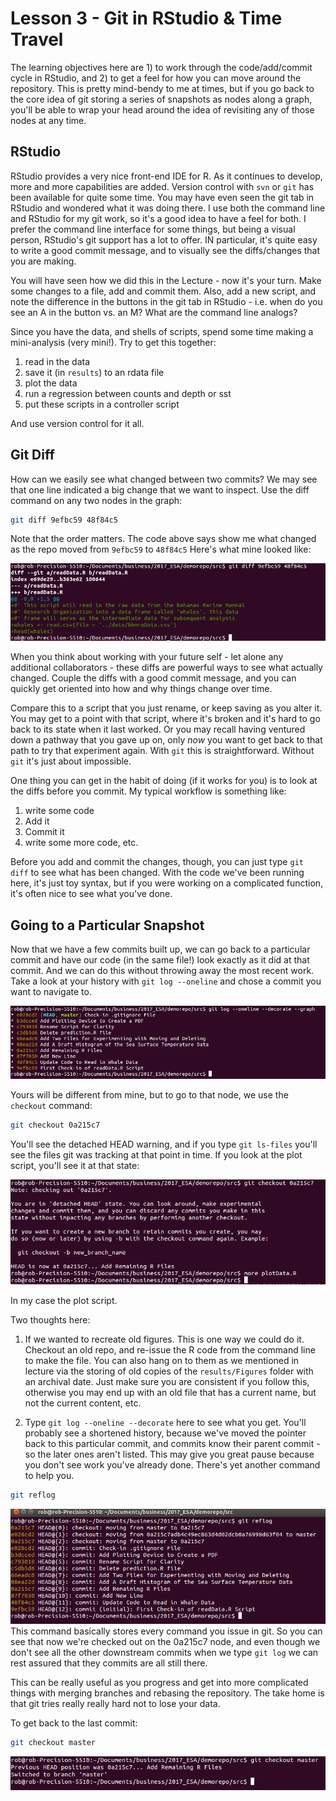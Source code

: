 # Lesson 3 - Git in RStudio & Time Travel



The learning objectives here are 1) to work through the code/add/commit cycle in RStudio, and 2) to get a feel for how you can move around the repository. This is pretty mind-bendy to me at times, but if you go back to the core idea of git storing a series of snapshots as nodes along a graph, you'll be able to wrap your head around the idea of revisiting any of those nodes at any time.

## RStudio
RStudio provides a very nice front-end IDE for R. As it continues to develop, more and more capabilities are added. Version control with ```svn``` or ```git``` has been available for quite some time. You may have even seen the git tab in RStudio and wondered what it was doing there. I use both the command line and RStudio for my git work, so it's a good idea to have a feel for both. I prefer the command line interface for some things, but being a visual person, RStudio's git support has a lot to offer. IN particular, it's quite easy to write a good commit message, and to visually see the diffs/changes that you are making.

You will have seen how we did this in the Lecture - now it's your turn. Make some changes to a file, add and commit them. Also, add a new script, and note the difference in the buttons in the git tab in RStudio - i.e. when do you see an A in the button vs. an M? What are the command line analogs?

Since you have the data, and shells of scripts, spend some time making a mini-analysis (very mini!). Try to get this together:

1. read in the data
2. save it (in ```results```) to an rdata file
3. plot the data
4. run a regression between counts and depth or sst
5. put these scripts in a controller script

And use version control for it all.

## Git Diff
How can we easily see what changed between two commits? We may see that one line indicated a big change that we want to inspect. Use the diff command on any two nodes in the graph:


```bash
git diff 9efbc59 48f84c5
```

Note that the order matters. The code above says show me what changed as the repo moved from ```9efbc59``` to ```48f84c5``` Here's what mine looked like:


![](images/gitDiff.png)

When you think about working with your future self - let alone any additional collaborators - these diffs are powerful ways to see what actually changed. Couple the diffs with a good commit message, and you can quickly get oriented into how and why things change over time. 

Compare this to a script that you just rename, or keep saving as you alter it. You may get to a point with that script, where it's broken and it's hard to go back to its state when it last worked. Or you may recall having ventured down a pathway that you gave up on, only _now_ you want to get back to that path to try that experiment again. With ```git``` this is straightforward. Without ```git``` it's just about impossible.

One thing you can get in the habit of doing (if it works for you) is to look at the diffs before you commit. My typical workflow is something like:

1. write some code
2. Add it
3. Commit it
4. write some more code, etc.

Before you add and commit the changes, though, you can just type ```git diff``` to see what has been changed. With the code we've been running here, it's just toy syntax, but if you were working on a complicated function, it's often nice to see what you've done. 

## Going to a Particular Snapshot
Now that we have a few commits built up, we can go back to a particular commit and have our code (in the same file!) look exactly as it did at that commit. And we can do this without throwing away the most recent work. Take a look at your history with ```git log --oneline``` and chose a commit you want to navigate to. 

![](images/gitLogTT.png)

Yours will be different from mine, but to go to that node, we use the ```checkout``` command:


```bash
git checkout 0a215c7
```

You'll see the detached HEAD warning, and if you type ```git ls-files``` you'll see the files git was tracking at that point in time. If you look at the plot script, you'll see it at that state:

![](images/plot0a215c7.png)

In my case the plot script. 

Two thoughts here:

1. If we wanted to recreate old figures. This is one way we could do it. Checkout an old repo, and re-issue the R code from the command line to make the file. You can also hang on to them as we mentioned in lecture via the storing of old copies of the ```results/Figures``` folder with an archival date. Just make sure you are consistent if you follow this, otherwise you may end up with an old file that has a current name, but not the current content, etc.

2. Type ```git log --oneline --decorate``` here to see what you get. You'll probably see a shortened history, because we've moved the pointer back to this particular commit, and commits know their parent commit - so the later ones aren't listed. This may give you great pause because you don't see work you've already done. There's yet another command to help you.


```bash
git reflog
```

![](images/reflog.png)
This command basically stores every command you issue in git. So you can see that now we're checked out on the 0a215c7 node, and even though we don't see all the other downstream commits when we type ```git log``` we can rest assured that they commits are all still there.

This can be really useful as you progress and get into more complicated things with merging branches and rebasing the repository. The take home is that git tries really really hard not to lose your data.

To get back to the last commit:


```bash
git checkout master
```

![](images/reflogMaster.png)


